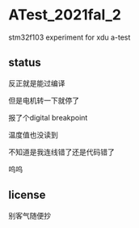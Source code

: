 # ATest_2021fal_2
stm32f103 experiment for xdu a-test

## status
反正就是能过编译

但是电机转一下就停了 

报了个digital breakpoint 

温度值也没读到


不知道是我连线错了还是代码错了 

呜呜

## license
别客气随便抄
